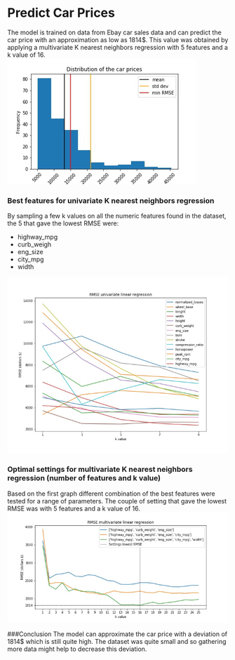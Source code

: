 # Predict Car Prices

The model is trained on data from Ebay car sales data and can predict the car price with an approximation as low as 1814$. This value was obtained by applying a multivariate K nearest neighbors regression with 5 features and a k value of 16. 
![image](hist_car_prices.jpg)
### Best features for univariate K nearest neighbors regression 
 By sampling a few k values on all the numeric features found in the dataset, the 5 that gave the lowest RMSE were:
- highway_mpg 
- curb_weigh
- eng_size 
- city_mpg 
- width

![image](rmse_univariate.jpg)

### Optimal settings for multivariate K nearest neighbors regression (number of features and k value)
Based on the first graph different combination of the best features were tested for a range of parameters. The couple of setting that gave the lowest RMSE was with 5 features and a k value of 16. 
![image](rmse_multivariate.jpg)

###Conclusion 
The model can approximate the car price with a deviation of 1814$ which is still quite high. The dataset was quite small and so gathering more data might help to decrease this deviation.
